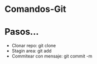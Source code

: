 # Comandos-Git

# Pasos...

- Clonar repo: git clone 
- Stagin area: git add
- Commitear con mensaje: git commit -m

